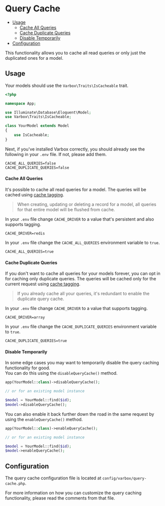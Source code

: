 # Query Cache

- [Usage](#usage)
    - [Cache All Queries](#cache-all-queries)
    - [Cache Duplicate Queries](#cache-duplicate-queries)
    - [Disable Temporarily](#disable-temporarily)
- [Configuration](#cofiguration)

This functionality allows you to cache all read queries or only just the duplicated ones for a model.    
   
<a name="usage"></a>
## Usage

Your models should use the `Varbox\Traits\IsCacheable` trait.   

```php
<?php

namespace App;

use Illuminate\Database\Eloquent\Model;
use Varbox\Traits\IsCacheable;

class YourModel extends Model
{
    use IsCacheable;
}
```

Next, if you've installed Varbox correctly, you should already see the following in your `.env` file. 
If not, please add them.

```
CACHE_ALL_QUERIES=false
CACHE_DUPLICATE_QUERIES=false
```

<a name="cache-all-queries"></a>
#### Cache All Queries

It's possible to cache all read queries for a model. The queries will be cached using <a href="https://laravel.com/docs/7.x/cache#cache-tags" target="_blank">cache tagging</a>.

> When creating, updating or deleting a record for a model, all queries for that entire model will be flushed from cache.

In your `.env` file change `CACHE_DRIVER` to a value that's persistent and also supports tagging.   

```
CACHE_DRIVER=redis
``` 

In your `.env` file change the `CACHE_ALL_QUERIES` environment variable to `true`.

```
CACHE_ALL_QUERIES=true
```

<a name="cache-duplicate-queries"></a>
#### Cache Duplicate Queries

If you don't want to cache all queries for your models forever, you can opt in for caching only duplicate queries. The queries will be cached only for the current request using <a href="https://laravel.com/docs/7.x/cache#cache-tags" target="_blank">cache tagging</a>.

> If you already cache all your queries, it's redundant to enable the duplicate query cache.

In your `.env` file change `CACHE_DRIVER` to a value that supports tagging.   

```
CACHE_DRIVER=array
```

In your `.env` file change the `CACHE_DUPLICATE_QUERIES` environment variable to `true`.

```
CACHE_DUPLICATE_QUERIES=true
```

<a name="disable-temporarily"></a>
#### Disable Temporarily

In some edge cases you may want to temporarily disable the query caching functionality for good.   
You can do this using the `disableQueryCache()` method.

```php
app(YourModel::class)->disableQueryCache();

// or for an existing model instance

$model = YourModel::find($id);
$model->disableQueryCache();
```

You can also enable it back further down the road in the same request by using the `enableQueryCache()` method.

```php
app(YourModel::class)->enableQueryCache();

// or for an existing model instance

$model = YourModel::find($id);
$model->enableQueryCache();
```

<a name="configuration"></a>
## Configuration

The query cache configuration file is located at `config/varbox/query-cache.php`.

For more information on how you can customize the query caching functionality, please read the comments from that file.
